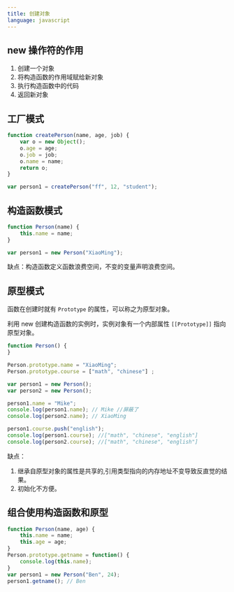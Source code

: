 ```yaml
---
title: 创建对象
language: javascript
---
```


## new 操作符的作用

1. 创建一个对象
1. 将构造函数的作用域赋给新对象
1. 执行构造函数中的代码
1. 返回新对象

## 工厂模式

```javascript
function createPerson(name, age, job) {
    var o = new Object();
    o.age = age;
    o.job = job;
    o.name = name;
    return o;
}

var person1 = createPerson("ff", 12, "student");
```

## 构造函数模式

```javascript
function Person(name) {
    this.name = name;
}

var person1 = new Person("XiaoMing");
```

缺点：构造函数定义函数浪费空间，不变的变量声明浪费空间。

## 原型模式

函数在创建时就有 `Prototype` 的属性，可以称之为原型对象。

利用 new 创建构造函数的实例时，实例对象有一个内部属性 `[[Prototype]]` 指向原型对象。

```javascript
function Person() {
}

Person.prototype.name = "XiaoMing";
Person.prototype.course = ["math", "chinese"] ;

var person1 = new Person();
var person2 = new Person();

person1.name = "Mike";
console.log(person1.name); // Mike //屏蔽了
console.log(person2.name); // XiaoMing

person1.course.push("english");
console.log(person1.course); //["math", "chinese", "english"]
console.log(person2.course); //["math", "chinese", "english"]
```

缺点：

1. 继承自原型对象的属性是共享的,引用类型指向的内存地址不变导致反直觉的结果。
1. 初始化不方便。

## 组合使用构造函数和原型

```javascript
function Person(name, age) {
    this.name = name;
    this.age = age;
}
Person.prototype.getname = function() {
    console.log(this.name);
}
var person1 = new Person("Ben", 24);
person1.getname(); // Ben
```
